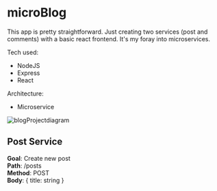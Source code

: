 # microBlog

This app is pretty straightforward. Just creating two services (post and comments) with a basic react frontend. It's my foray into microservices. 

Tech used:
- NodeJS
- Express
- React

Architecture:
- Microservice

![blogProjectdiagram](https://user-images.githubusercontent.com/50179896/126414532-05640ece-fe51-494f-a29c-987cd195aa83.png#center)

## Post Service

**Goal**: Create new post\
**Path**: /posts\
**Method**: POST\
**Body**: { title: string }
